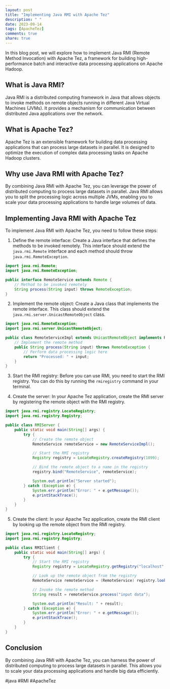 ```yaml
---
layout: post
title: "Implementing Java RMI with Apache Tez"
description: " "
date: 2023-09-14
tags: [ApacheTez]
comments: true
share: true
---
```


In this blog post, we will explore how to implement Java RMI (Remote Method Invocation) with Apache Tez, a framework for building high-performance batch and interactive data processing applications on Apache Hadoop.

## What is Java RMI?

Java RMI is a distributed computing framework in Java that allows objects to invoke methods on remote objects running in different Java Virtual Machines (JVMs). It provides a mechanism for communication between distributed Java applications over the network.

## What is Apache Tez?

Apache Tez is an extensible framework for building data processing applications that can process large datasets in parallel. It is designed to optimize the execution of complex data processing tasks on Apache Hadoop clusters.

## Why use Java RMI with Apache Tez?

By combining Java RMI with Apache Tez, you can leverage the power of distributed computing to process large datasets in parallel. Java RMI allows you to split the processing logic across multiple JVMs, enabling you to scale your data processing applications to handle large volumes of data.

## Implementing Java RMI with Apache Tez

To implement Java RMI with Apache Tez, you need to follow these steps:

1. Define the remote interface: Create a Java interface that defines the methods to be invoked remotely. This interface should extend the `java.rmi.Remote` interface and each method should throw `java.rmi.RemoteException`.

```java
import java.rmi.Remote;
import java.rmi.RemoteException;

public interface RemoteService extends Remote {
    // Method to be invoked remotely
    String process(String input) throws RemoteException;
}
```

2. Implement the remote object: Create a Java class that implements the remote interface. This class should extend the `java.rmi.server.UnicastRemoteObject` class.

```java
import java.rmi.RemoteException;
import java.rmi.server.UnicastRemoteObject;

public class RemoteServiceImpl extends UnicastRemoteObject implements RemoteService {
    // Implement the remote method
    public String process(String input) throws RemoteException {
        // Perform data processing logic here
        return "Processed: " + input;
    }
}
```

3. Start the RMI registry: Before you can use RMI, you need to start the RMI registry. You can do this by running the `rmiregistry` command in your terminal.

4. Create the server: In your Apache Tez application, create the RMI server by registering the remote object with the RMI registry.

```java
import java.rmi.registry.LocateRegistry;
import java.rmi.registry.Registry;

public class RMIServer {
    public static void main(String[] args) {
        try {
            // Create the remote object
            RemoteService remoteService = new RemoteServiceImpl();

            // Start the RMI registry
            Registry registry = LocateRegistry.createRegistry(1099);

            // Bind the remote object to a name in the registry
            registry.bind("RemoteService", remoteService);

            System.out.println("Server started");
        } catch (Exception e) {
            System.err.println("Error: " + e.getMessage());
            e.printStackTrace();
        }
    }
}
```

5. Create the client: In your Apache Tez application, create the RMI client by looking up the remote object from the RMI registry.

```java
import java.rmi.registry.LocateRegistry;
import java.rmi.registry.Registry;

public class RMIClient {
    public static void main(String[] args) {
        try {
            // Start the RMI registry
            Registry registry = LocateRegistry.getRegistry("localhost", 1099);

            // Look up the remote object from the registry
            RemoteService remoteService = (RemoteService) registry.lookup("RemoteService");

            // Invoke the remote method
            String result = remoteService.process("input data");

            System.out.println("Result: " + result);
        } catch (Exception e) {
            System.err.println("Error: " + e.getMessage());
            e.printStackTrace();
        }
    }
}
```

## Conclusion

By combining Java RMI with Apache Tez, you can harness the power of distributed computing to process large datasets in parallel. This allows you to scale your data processing applications and handle big data efficiently.

#java #RMI #ApacheTez